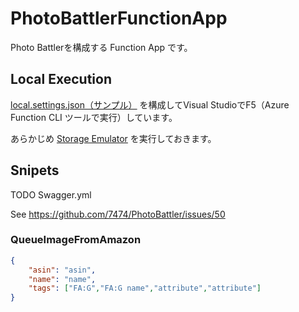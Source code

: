 ﻿# PhotoBattlerFunctionApp

Photo Battlerを構成する Function App です。


## Local Execution

[local.settings.json（サンプル）](./local.settings.sample.json) を構成してVisual StudioでF5（Azure Function CLI ツールで実行）しています。

あらかじめ [Storage Emulator](https://docs.microsoft.com/ja-jp/azure/storage/common/storage-use-emulator) を実行しておきます。


## Snipets

TODO Swagger.yml

See https://github.com/7474/PhotoBattler/issues/50


### QueueImageFromAmazon
 
```json
{
    "asin": "asin",
    "name": "name",
    "tags": ["FA:G","FA:G name","attribute","attribute"]
}
```

